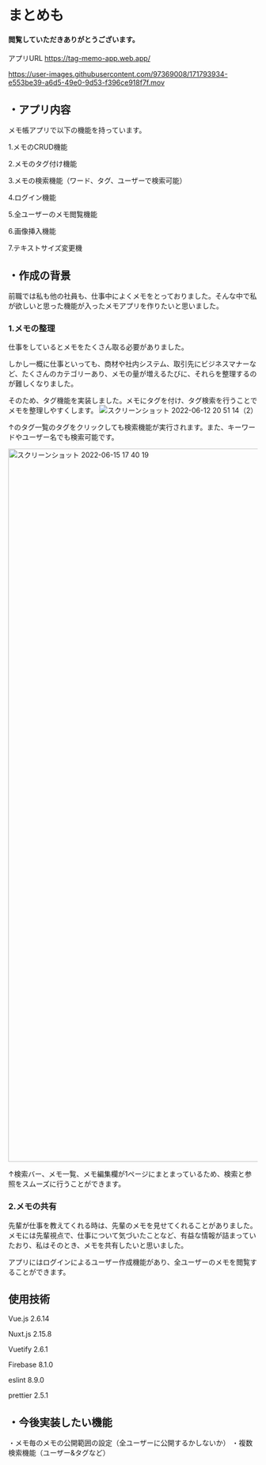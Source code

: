 # まとめも
#### 閲覧していただきありがとうございます。
アプリURL
https://tag-memo-app.web.app/

https://user-images.githubusercontent.com/97369008/171793934-e553be39-a6d5-49e0-9d53-f396ce918f7f.mov


## ・アプリ内容
メモ帳アプリで以下の機能を持っています。

1.メモのCRUD機能

2.メモのタグ付け機能

3.メモの検索機能（ワード、タグ、ユーザーで検索可能）

4.ログイン機能

5.全ユーザーのメモ閲覧機能

6.画像挿入機能

7.テキストサイズ変更機
## ・作成の背景
前職では私も他の社員も、仕事中によくメモをとっておりました。そんな中で私が欲しいと思った機能が入ったメモアプリを作りたいと思いました。

### 1.メモの整理


仕事をしているとメモをたくさん取る必要がありました。

しかし一概に仕事といっても、商材や社内システム、取引先にビジネスマナーなど、たくさんのカテゴリーあり、メモの量が増えるたびに、それらを整理するのが難しくなりました。

そのため、タグ機能を実装しました。メモにタグを付け、タグ検索を行うことでメモを整理しやすくします。
![スクリーンショット 2022-06-12 20 51 14（2）](https://user-images.githubusercontent.com/97369008/173231818-0882016b-6847-4abb-81af-b0f59c6ecba1.png)

↑のタグ一覧のタグをクリックしても検索機能が実行されます。また、キーワードやユーザー名でも検索可能です。

<img width="1440" alt="スクリーンショット 2022-06-15 17 40 19" src="https://user-images.githubusercontent.com/97369008/173783493-cb347abb-2af4-454f-a0a8-901a1a7c3f48.png">

↑検索バー、メモ一覧、メモ編集欄が1ページにまとまっているため、検索と参照をスムーズに行うことができます。

### 2.メモの共有
先輩が仕事を教えてくれる時は、先輩のメモを見せてくれることがありました。メモには先輩視点で、仕事について気づいたことなど、有益な情報が詰まっていたおり、私はそのとき、メモを共有したいと思いました。


アプリにはログインによるユーザー作成機能があり、全ユーザーのメモを閲覧することができます。


## 使用技術
Vue.js 2.6.14

Nuxt.js 2.15.8

Vuetify 2.6.1

Firebase 8.1.0

eslint 8.9.0

prettier 2.5.1


## ・今後実装したい機能
・メモ毎のメモの公開範囲の設定（全ユーザーに公開するかしないか）
・複数検索機能（ユーザー&タグなど）

